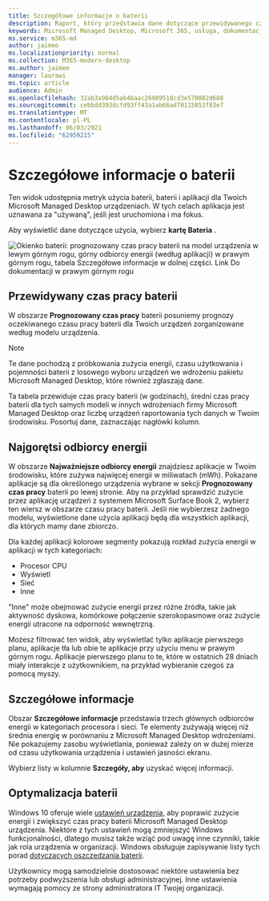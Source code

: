 ```yaml
---
title: Szczegółowe informacje o baterii
description: Raport, który przedstawia dane dotyczące przewidywanego czasu pracy baterii i najgorętszych odbiorców energii
keywords: Microsoft Managed Desktop, Microsoft 365, usługa, dokumentacja
ms.service: m365-md
author: jaimeo
ms.localizationpriority: normal
ms.collection: M365-modern-desktop
ms.author: jaimeo
manager: laurawi
ms.topic: article
audience: Admin
ms.openlocfilehash: 32ab3a984d5ab46aac26989518cd3e570082d688
ms.sourcegitcommit: cebbdd393dcfd93ff43a1ab66ad70115853f83e7
ms.translationtype: MT
ms.contentlocale: pl-PL
ms.lasthandoff: 06/03/2021
ms.locfileid: "62959215"
---
```

# <a name="battery-insights"></a>Szczegółowe informacje o baterii
Ten widok udostępnia metryk użycia baterii, baterii i aplikacji dla Twoich Microsoft Managed Desktop urządzeniach. W tych celach aplikacja jest uznawana za "używaną", jeśli jest uruchomiona i ma fokus.

Aby wyświetlić dane dotyczące użycia, wybierz **kartę Bateria** .

![Okienko baterii: prognozowany czas pracy baterii na model urządzenia w lewym górnym rogu, górny odbiorcy energii (według aplikacji) w prawym górnym rogu, tabela Szczegółowe informacje w dolnej części. Link Do dokumentacji w prawym górnym rogu](../../media/insights_battery.png)

## <a name="predicted-battery-life"></a>Przewidywany czas pracy baterii

W obszarze **Prognozowany czas pracy** baterii posuniemy prognozy oczekiwanego czasu pracy baterii dla Twoich urządzeń zorganizowane według modelu urządzenia.

> [!NOTE]
> Te dane pochodzą z próbkowania zużycia energii, czasu użytkowania i pojemności baterii z losowego wyboru urządzeń <em></em> we wdrożeniu pakietu Microsoft Managed Desktop, które również zgłaszają dane.

Ta tabela przewiduje czas pracy baterii (w godzinach), średni czas pracy baterii dla tych samych modeli w innych wdrożeniach firmy Microsoft Managed Desktop oraz liczbę urządzeń raportowania tych danych w Twoim środowisku. Posortuj dane, zaznaczając nagłówki kolumn.



## <a name="top-energy-consumers"></a>Najgorętsi odbiorcy energii

W obszarze **Najważniejsze odbiorcy energii** znajdziesz aplikacje w Twoim środowisku, które zużywa najwięcej energii w miliwatach (mWh). Pokazane aplikacje są dla określonego urządzenia wybrane w sekcji **Prognozowany czas pracy** baterii po lewej stronie. Aby na przykład sprawdzić zużycie przez aplikację urządzeń z systemem Microsoft Surface Book 2, wybierz ten wiersz w obszarze czasu pracy baterii. Jeśli nie wybierzesz żadnego modelu, wyświetlone dane użycia aplikacji będą dla wszystkich aplikacji, dla których mamy dane zbiorczo.

 Dla każdej aplikacji kolorowe segmenty pokazują rozkład zużycia energii w aplikacji w tych kategoriach:

- Procesor CPU
- Wyświetl
- Sieć
- Inne

"Inne" może obejmować zużycie energii przez różne źródła, takie jak aktywność dyskowa, komórkowe połączenie szerokopasmowe oraz zużycie energii utracone na odporność wewnętrzną. 

Możesz filtrować ten widok, aby wyświetlać tylko aplikacje pierwszego planu, aplikacje tła lub obie te aplikacje przy użyciu menu w prawym górnym rogu. Aplikacje pierwszego planu to te, które w ostatnich 28 dniach miały interakcje z użytkownikiem, na przykład wybieranie czegoś za pomocą myszy.

## <a name="insights"></a>Szczegółowe informacje

Obszar **Szczegółowe informacje** przedstawia trzech głównych odbiorców energii w kategoriach procesora i sieci. Te elementy zużywają więcej niż średnia energię w porównaniu z Microsoft Managed Desktop wdrożeniami. Nie pokazujemy zasobu wyświetlania, ponieważ zależy on w dużej mierze od czasu użytkowania urządzenia i ustawień jasności ekranu. 

Wybierz listy w kolumnie **Szczegóły, aby** uzyskać więcej informacji.

## <a name="battery-optimization"></a>Optymalizacja baterii

Windows 10 oferuje wiele [ustawień urządzenia,](https://support.microsoft.com/help/20443/windows-10-battery-saving-tips) aby poprawić zużycie energii i zwiększyć czas pracy baterii Microsoft Managed Desktop urządzenia. Niektóre z tych ustawień mogą zmniejszyć Windows funkcjonalności, dlatego musisz także wziąć pod uwagę inne czynniki, takie jak rola urządzenia w organizacji. Windows obsługuje zapisywanie listy tych porad [dotyczących oszczędzania baterii](https://support.microsoft.com/help/20443/windows-10-battery-saving-tips).

Użytkownicy mogą samodzielnie dostosować niektóre ustawienia bez potrzeby podwyższenia lub obsługi administracyjnej. Inne ustawienia wymagają pomocy ze strony administratora IT Twojej organizacji.
